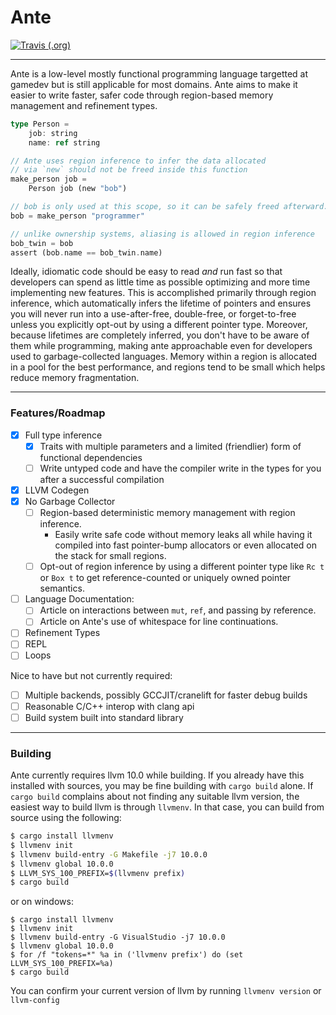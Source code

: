 # Ante

[![Travis (.org)](https://img.shields.io/travis/jfecher/ante-rs)](https://travis-ci.org/github/jfecher/ante-rs)

---

Ante is a low-level mostly functional programming language targetted
at gamedev but is still applicable for most domains. Ante aims to
make it easier to write faster, safer code through region-based
memory management and refinement types.

```rs
type Person =
    job: string
    name: ref string

// Ante uses region inference to infer the data allocated
// via `new` should not be freed inside this function
make_person job =
    Person job (new "bob")

// bob is only used at this scope, so it can be safely freed afterward.
bob = make_person "programmer"

// unlike ownership systems, aliasing is allowed in region inference
bob_twin = bob
assert (bob.name == bob_twin.name)
```

Ideally, idiomatic code should be easy to read _and_ run fast so that
developers can spend as little time as possible optimizing and more time implementing new features. This
is accomplished primarily through region inference, which automatically infers the lifetime of pointers
and ensures you will never run into a use-after-free, double-free, or forget-to-free unless you explicitly
opt-out by using a different pointer type. Moreover, because lifetimes are completely inferred, you don't
have to be aware of them while programming, making ante approachable even for developers used to
garbage-collected languages. Memory within a region is allocated in a pool for the best performance, and
regions tend to be small which helps reduce memory fragmentation.

---

### Features/Roadmap

- [x] Full type inference
    - [x] Traits with multiple parameters and a limited (friendlier) form of functional dependencies
    - [ ] Write untyped code and have the compiler write in the types for you after a successful compilation
- [x] LLVM Codegen
- [x] No Garbage Collector
    - [ ] Region-based deterministic memory management with region inference.
        - Easily write safe code without memory leaks all while having it compiled into
          fast pointer-bump allocators or even allocated on the stack for small regions.
    - [ ] Opt-out of region inference by using a different pointer type
          like `Rc t` or `Box t` to get reference-counted or uniquely owned pointer semantics.
- [ ] Language Documentation:
    - [ ] Article on interactions between `mut`, `ref`, and passing by reference.
    - [ ] Article on Ante's use of whitespace for line continuations.
- [ ] Refinement Types
- [ ] REPL
- [ ] Loops

Nice to have but not currently required:
- [ ] Multiple backends, possibly GCCJIT/cranelift for faster debug builds
- [ ] Reasonable C/C++ interop with clang api
- [ ] Build system built into standard library
---

### Building

Ante currently requires llvm 10.0 while building. If you already have this installed with
sources, you may be fine building with `cargo build` alone. If `cargo build` complains
about not finding any suitable llvm version, the easiest way to build llvm is through `llvmenv`.
In that case, you can build from source using the following:

```bash
$ cargo install llvmenv
$ llvmenv init
$ llvmenv build-entry -G Makefile -j7 10.0.0
$ llvmenv global 10.0.0
$ LLVM_SYS_100_PREFIX=$(llvmenv prefix)
$ cargo build
```

or on windows:

```shell
$ cargo install llvmenv
$ llvmenv init
$ llvmenv build-entry -G VisualStudio -j7 10.0.0
$ llvmenv global 10.0.0
$ for /f "tokens=*" %a in ('llvmenv prefix') do (set LLVM_SYS_100_PREFIX=%a)
$ cargo build
```

You can confirm your current version of llvm by running `llvmenv version`
or `llvm-config`

